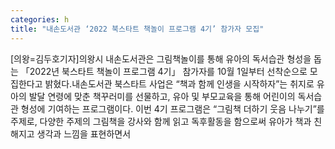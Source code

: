 ```yaml
---
categories: h
title: "내손도서관 ‘2022 북스타트 책놀이 프로그램 4기’ 참가자 모집"
---
```

[의왕=김두호기자]의왕시 내손도서관은 그림책놀이를 통해 유아의 독서습관 형성을 돕는 「2022년 북스타트 책놀이 프로그램 4기」 참가자를 10월 1일부터 선착순으로 모집한다고 밝혔다.내손도서관 북스타트 사업은 “책과 함께 인생을 시작하자”는 취지로 유아의 발달 연령에 맞춘 책꾸러미를 선물하고, 유아 및 부모교육을 통해 어린이의 독서습관 형성에 기여하는 프로그램이다. 이번 4기 프로그램은 “그림책 더하기 웃음 나누기”를 주제로, 다양한 주제의 그림책을 강사와 함께 읽고 독후활동을 함으로써 유아가 책과 친해지고 생각과 느낌을 표현하면서
